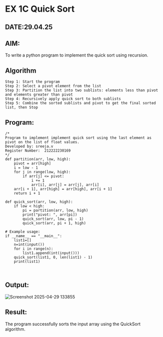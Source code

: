 # EX 1C Quick Sort
## DATE:29.04.25
## AIM:
To write a python program to implement the quick sort using recursion.

## Algorithm
```
Step 1: Start the program
Step 2: Select a pivot element from the list
Step 3: Partition the list into two sublists: elements less than pivot and elements greater than pivot
Step 4: Recursively apply quick sort to both sublists
Step 5: Combine the sorted sublists and pivot to get the final sorted list, then Stop
```   

## Program:
```
/*
Program to implement implement quick sort using the last element as pivot on the list of float values.
Developed by: sreeja.v
Register Number:  212222230169
*/
def partition(arr, low, high):
    pivot = arr[high]
    i = low - 1
    for j in range(low, high):
        if arr[j] <= pivot:
            i += 1
            arr[i], arr[j] = arr[j], arr[i]
    arr[i + 1], arr[high] = arr[high], arr[i + 1]
    return i + 1

def quick_sort(arr, low, high):
    if low < high:
        pi = partition(arr, low, high)
        print("pivot: ", arr[pi])
        quick_sort(arr, low, pi - 1)
        quick_sort(arr, pi + 1, high)

# Example usage:
if __name__ == "__main__":
    list1=[]
    n=int(input())
    for i in range(n):
        list1.append(int(input()))
    quick_sort(list1, 0, len(list1) - 1)
    print(list1)

    

```

## Output:

![Screenshot 2025-04-29 133855](https://github.com/user-attachments/assets/c64f084e-cdab-41e8-b372-a1ebd6666afc)



## Result:
The program successfully sorts the input array using the QuickSort algorithm.
